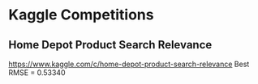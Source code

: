 # Kaggle Competitions
## Home Depot Product Search Relevance
https://www.kaggle.com/c/home-depot-product-search-relevance
Best RMSE = 0.53340
